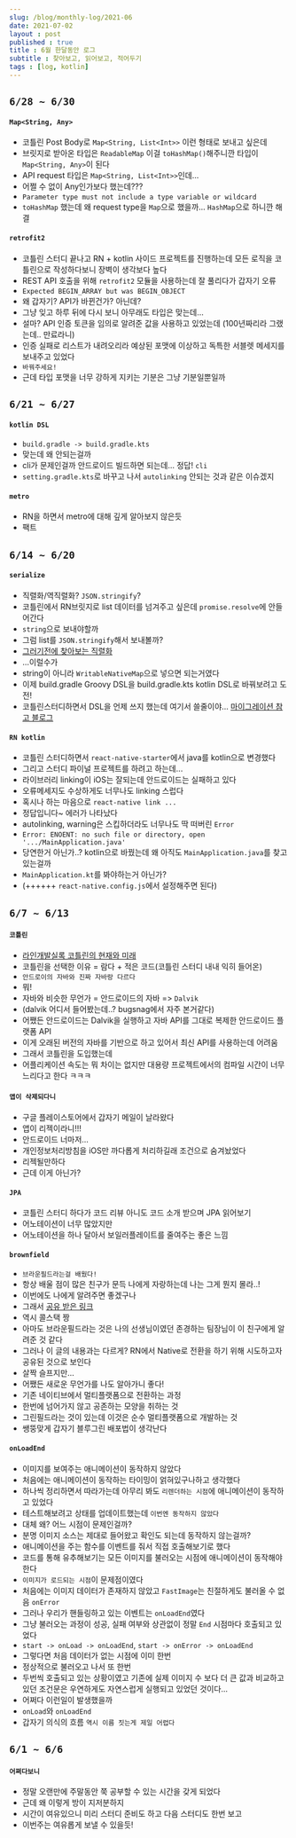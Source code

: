 ```yaml
---
slug: /blog/monthly-log/2021-06
date: 2021-07-02
layout : post
published : true
title : 6월 한달동안 로그
subtitle : 찾아보고, 읽어보고, 적어두기
tags : [log, kotlin]
---
```


## `6/28 ~ 6/30`
#### `Map<String, Any>`
- 코틀린 Post Body로 `Map<String, List<Int>>` 이런 형태로 보내고 싶은데
- 브릿지로 받아온 타입은 `ReadableMap` 이걸 `toHashMap()`해주니깐 타입이 `Map<String, Any>`이 된다
- API request 타입은 `Map<String, List<Int>>`인데...
- 어쩔 수 없이 Any인가보다 했는데???
- `Parameter type must not include a type variable or wildcard`
- `toHashMap` 했는데 왜 request type을 `Map`으로 했을까... `HashMap`으로 하니깐 해결

#### `retrofit2`
- 코틀린 스터디 끝나고 RN + kotlin 사이드 프로젝트를 진행하는데 모든 로직을 코틀린으로 작성하다보니 장벽이 생각보다 높다
- REST API 호출을 위해 `retrofit2` 모듈을 사용하는데 잘 풀리다가 갑자기 오류
- `Expected BEGIN_ARRAY but was BEGIN_OBJECT`
- 왜 갑자기? API가 바뀐건가? 아닌데?
- 그냥 잊고 하루 뒤에 다시 보니 아무래도 타입은 맞는데...
- 설마? API 인증 토큰을 임의로 알려준 값을 사용하고 있었는데 (100년짜리라 그랬는데.. 만료라니)
- 인증 실패로 리스트가 내려오리라 예상된 포맷에 이상하고 독특한 서블렛 메세지를 보내주고 있었다
- `바꿔주세요!`
- 근데 타입 포맷을 너무 강하게 지키는 기분은 그냥 기분일뿐일까

## `6/21 ~ 6/27`
#### `kotlin DSL`
- `build.gradle -> build.gradle.kts`
- 맞는데 왜 안되는걸까
- cli가 문제인걸까 안드로이드 빌드하면 되는데... 정답! `cli`
- `setting.gradle.kts`로 바꾸고 나서 `autolinking` 안되는 것과 같은 이슈겠지

#### `metro`
- RN을 하면서 metro에 대해 깊게 알아보지 않은듯
- 팩트

## `6/14 ~ 6/20`
#### `serialize`
- 직렬화/역직렬화? `JSON.stringify`?
- 코틀린에서 RN브릿지로 list 데이터를 넘겨주고 싶은데 `promise.resolve`에 안들어간다
- `string`으로 보내야할까
- 그럼 list를 `JSON.stringify`해서 보내볼까?
- [그러기전에 찾아보는 직렬화](https://nesoy.github.io/articles/2018-04/Java-Serialize)
- ...이럴수가
- string이 아니라 `WritableNativeMap`으로 넣으면 되는거였다
- 이제 build.gradle Groovy DSL을 build.gradle.kts kotlin DSL로 바꿔보려고 도전!
- 코틀린스터디하면서 DSL을 언제 쓰지 했는데 여기서 쓸줄이야... [마이그레이션 참고 블로그](https://kwongdevelop.tistory.com/68)

#### `RN kotlin`
- 코틀린 스터디하면서 `react-native-starter`에서 java를 kotlin으로 변경했다
- 그리고 스터디 파이널 프로젝트를 하려고 하는데...
- 라이브러리 linking이 iOS는 잘되는데 안드로이드는 실패하고 있다
- 오류메세지도 수상하게도 너무나도 linking 스럽다
- 혹시나 하는 마음으로 `react-native link ...`
- 정답입니다~ 에러가 나타났다
- autolinking, warning은 스킵하더라도 너무나도 딱 떠버린 `Error`
- `Error: ENOENT: no such file or directory, open '.../MainApplication.java'`
- 당연한거 아닌가..? kotlin으로 바꿨는데 왜 아직도 `MainApplication.java`를 찾고 있는걸까
- `MainApplication.kt`를 봐야하는거 아닌가?
- (++++++ `react-native.config.js`에서 설정해주면 된다)

## `6/7 ~ 6/13`
#### `코틀린`
- [라인개발실록 코틀린의 현재와 미래](https://youtu.be/qFitd3Ukgcc)
- 코틀린을 선택한 이유 = 람다 + 적은 코드(코틀린 스터디 내내 익히 들어온)
- `안드로이의 자바와 진짜 자바랑 다르다`
- 뭐!
- 자바와 비슷한 무언가 = 안드로이드의 자바 => `Dalvik`
- (dalvik 어디서 들어봤는데..? bugsnag에서 자주 본거같다)
- 어쨌든 안드로이드는 Dalvik을 실행하고 자바 API를 그대로 복제한 안드로이드 플랫폼 API
- 이게 오래된 버전의 자바를 기반으로 하고 있어서 최신 API를 사용하는데 어려움
- 그래서 코틀린을 도입했는데
- 어플리케이션 속도는 뭐 차이는 없지만 대용량 프로젝트에서의 컴파일 시간이 너무 느리다고 한다 ㅋㅋㅋ

#### `앱이 삭제되다니`
- 구글 플레이스토어에서 갑자기 메일이 날라왔다
- 앱이 리젝이라니!!!
- 안드로이드 너마저...
- 개인정보처리방침을 iOS만 까다롭게 처리하길래 조건으로 숨겨놨었다
- 리젝될만하다
- 근데 이게 아닌가?

#### `JPA`
- 코틀린 스터디 하다가 코드 리뷰 아니도 코드 소개 받으며 JPA 읽어보기
- 어노테이션이 너무 많았지만
- 어노테이션을 하나 달아서 보일러플레이트를 줄여주는 좋은 느낌

#### `brownfield`
- `브라운필드라는걸 배웠다!`
- 항상 배울 점이 많은 친구가 문득 나에게 자랑하는데 나는 그게 뭔지 몰라..!
- 이번에도 나에게 알려주면 좋겠구나
- 그래서 [공유 받은 링크](https://callstack.com/blog/brownfield-development-with-react-native/)
- 역시 콜스택 짱
- 아마도 브라운필드라는 것은 나의 선생님이였던 존경하는 팀장님이 이 친구에게 알려준 것 같다
- 그러나 이 글의 내용과는 다르게? RN에서 Native로 전환을 하기 위해 시도하고자 공유된 것으로 보인다
- 살짝 슬프지만...
- 어쨌든 새로운 무언가를 나도 알아가니 좋다!
- 기존 네이티브에서 멀티플랫폼으로 전환하는 과정
- 한번에 넘어가지 않고 공존하는 모양을 취하는 것
- 그린필드라는 것이 있는데 이것은 순수 멀티플랫폼으로 개발하는 것
- 쌩뚱맞게 갑자기 블루그린 배포법이 생각난다

#### `onLoadEnd`
- 이미지를 보여주는 애니메이션이 동작하지 않았다
- 처음에는 애니메이션이 동작하는 타이밍이 얽혀있구나하고 생각했다
- 하나씩 정리하면서 따라가는데 아무리 봐도 `리렌더하는 시점`에 애니메이션이 동작하고 있었다
- 테스트해보려고 상태를 업데이트했는데 `이번엔 동작하지 않았다`
- 대체 왜? 어느 시점이 문제인걸까?
- 분명 이미지 소스는 제대로 들어왔고 확인도 되는데 동작하지 않는걸까?
- 애니메이션을 주는 함수를 이벤트를 줘서 직접 호출해보기로 했다
- 코드를 통해 유추해보기는 모든 이미지를 불러오는 시점에 애니메이션이 동작해야한다
- `이미지가 로드되는 시점`이 문제점이였다
- 처음에는 이미지 데이터가 존재하지 않았고 `FastImage`는 친절하게도 불러올 수 없음 `onError`
- 그러나 우리가 핸들링하고 있는 이벤트는 `onLoadEnd`였다
- 그냥 불러오는 과정이 성공, 실패 여부와 상관없이 정말 `End` 시점마다 호출되고 있었다
- `start -> onLoad -> onLoadEnd`, `start -> onError -> onLoadEnd`
- 그렇다면 처음 데이터가 없는 시점에 이미 한번
- 정상적으로 불러오고 나서 또 한번
- 두번씩 호출되고 있는 상황이였고 기존에 실제 이미지 수 보다 더 큰 값과 비교하고 있던 조건문은 우연하게도 자연스럽게 실행되고 있었던 것이다...
- 어쩌다 이런일이 발생했을까
- `onLoad`와 `onLoadEnd`
- 갑자기 의식의 흐름 `역시 이름 짓는게 제일 어렵다`

## `6/1 ~ 6/6`
#### `어쩌다보니`
- 정말 오랜만에 주말동안 쭉 공부할 수 있는 시간을 갖게 되었다
- 근데 왜 이렇게 방이 지저분하지
- 시간이 여유있으니 미리 스터디 준비도 하고 다음 스터디도 한번 보고
- 이번주는 여유롭게 보낼 수 있을듯!
